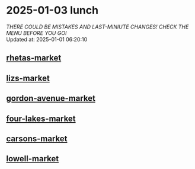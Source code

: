 # 2025-01-03 lunch  
*THERE COULD BE MISTAKES AND LAST-MINIUTE CHANGES! CHECK THE MENU BEFORE YOU GO!*  
Updated at: 2025-01-01 06:20:10  
## [rhetas-market](https://wisc-housingdining.nutrislice.com/menu/rhetas-market/lunch/2025-01-03)  
## [lizs-market](https://wisc-housingdining.nutrislice.com/menu/lizs-market/lunch/2025-01-03)  
## [gordon-avenue-market](https://wisc-housingdining.nutrislice.com/menu/gordon-avenue-market/lunch/2025-01-03)  
## [four-lakes-market](https://wisc-housingdining.nutrislice.com/menu/four-lakes-market/lunch/2025-01-03)  
## [carsons-market](https://wisc-housingdining.nutrislice.com/menu/carsons-market/lunch/2025-01-03)  
## [lowell-market](https://wisc-housingdining.nutrislice.com/menu/lowell-market/lunch/2025-01-03)  
  
